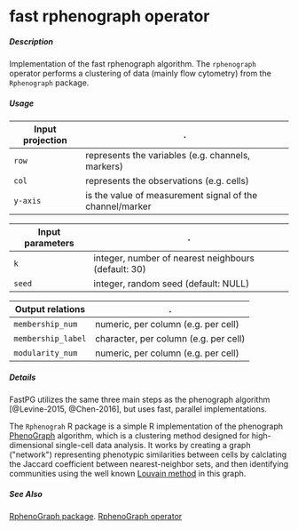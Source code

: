 # fast rphenograph operator

##### Description

Implementation of the fast rphenograph algorithm.
The `rphenograph` operator performs a clustering of data (mainly flow cytometry) from the `Rphenograph` package.

##### Usage

Input projection|.
---|---
`row`   | represents the variables (e.g. channels, markers)
`col`   | represents the observations (e.g. cells) 
`y-axis`| is the value of measurement signal of the channel/marker


Input parameters|.
---|---
`k`   | integer, number of nearest neighbours (default: 30)
`seed`   | integer, random seed (default: NULL)

Output relations|.
---|---
`membership_num`| numeric, per column (e.g. per cell)
`membership_label`| character, per column (e.g. per cell)
`modularity_num`| numeric, per column (e.g. per cell)

##### Details

FastPG utilizes the same three main steps as the phenograph algorithm [@Levine-2015, @Chen-2016], but uses fast, parallel implementations.

The `Rphenograh` R package is a simple R implementation of the phenograph [PhenoGraph](http://www.cell.com/cell/abstract/S0092-8674(15)00637-6) algorithm, which is a clustering method designed for high-dimensional single-cell data analysis. It works by creating a graph ("network") representing phenotypic similarities between cells by calclating the Jaccard coefficient between nearest-neighbor sets, and then identifying communities using the well known [Louvain method](https://sites.google.com/site/findcommunities/) in this graph. 

##### See Also

[RphenoGraph package](https://github.com/i-cyto/Rphenograph).
[RphenoGraph operator](https://github.com/tercen/rphenograph_operator)

